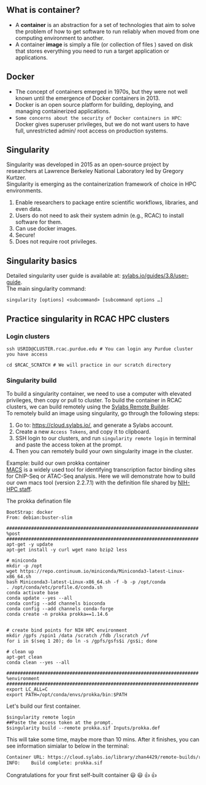 ## What is container?  
- A **container** is an abstraction for a set of technologies that aim to solve the problem of how to get software to run reliably when moved from one computing environment to another.  
- A container **image** is simply a file (or collection of files ) saved on disk that stores everything you need to run a target application or applications.  

## Docker  
- The concept of containers emerged in 1970s, but they were not well known until the emergence of Docker containers in 2013.  
- Docker is an open source platform for building, deploying, and managing containerized applications.   
- `Some concerns about the security of Docker containers in HPC`: Docker gives superuser privileges, but we do not want users to have full, unrestricted admin/ root access on production systems.  

## Singularity  
Singularity was developed in 2015 as an open-source project by researchers at Lawrence Berkeley National Laboratory led by Gregory Kurtzer.   
Singularity is emerging as the containerization framework of choice in HPC environments.   
1. Enable researchers to package entire scientific workflows, libraries, and even data.
2. Users do not need to ask their system admin (e.g., RCAC) to install software for them.
3. Can use docker images.
4. Secure! 
5. Does not require root privileges.

## Singularity basics 
Detailed singularity user guide is available at: [sylabs.io/guides/3.8/user-guide](https://sylabs.io/guides/3.8/user-guide/).  
The main singularity command:  
```
singularity [options] <subcommand> [subcommand options …]
```

## Practice singularity in RCAC HPC clusters  
### Login clusters  
```
ssh USRID@CLUSTER.rcac.purdue.edu # You can login any Purdue cluster you have access

cd $RCAC_SCRATCH # We will practice in our scratch directory
```

### Singularity build  
To build a singularity container, we need to use a computer with elevated privileges, then copy or pull to cluster. To build the container in RCAC clusters, we can build remotely using the [Sylabs Remote Builder](https://cloud.sylabs.io/builder).  
To remotely build an image using singularity, go through the following steps:  
1. Go to: https://cloud.sylabs.io/, and generate a Sylabs account. 
2. Create a new `Access Tokens`, and copy it to clipboard.
3. SSH login to our clusters, and run `singularity remote login` in terminal and paste the access token at the prompt.
4. Then you can remotely build your own singularity image in the cluster.  

Example: build our own prokka container  
[MACS](https://github.com/macs3-project/MACS) is a widely used tool for identifying transcription factor binding sites for ChIP-Seq or ATAC-Seq analysis. Here we will demonstrate how to build our own macs tool (version 2.2.7.1) with the definition file shared by [NIH-HPC staff](https://github.com/NIH-HPC/singularity-def-files/tree/master/high-throughput-sequencing/macs/2.2.7.1). 

The prokka defination file 
```
BootStrap: docker
From: debian:buster-slim

######################################################################
%post
######################################################################
apt-get -y update
apt-get install -y curl wget nano bzip2 less

# miniconda
mkdir -p /opt
wget https://repo.continuum.io/miniconda/Miniconda3-latest-Linux-x86_64.sh
bash Miniconda3-latest-Linux-x86_64.sh -f -b -p /opt/conda
. /opt/conda/etc/profile.d/conda.sh
conda activate base
conda update --yes --all
conda config --add channels bioconda
conda config --add channels conda-forge
conda create -n prokka prokka==1.14.6


# create bind points for NIH HPC environment
mkdir /gpfs /spin1 /data /scratch /fdb /lscratch /vf
for i in $(seq 1 20); do ln -s /gpfs/gsfs$i /gs$i; done

# clean up
apt-get clean
conda clean --yes --all

######################################################################
%environment
######################################################################
export LC_ALL=C
export PATH=/opt/conda/envs/prokka/bin:$PATH

```

Let's build our first container.  
```
$singularity remote login
##Paste the access token at the prompt.  
$singularity build --remote prokka.sif Inputs/prokka.def 
```

This will take some time, maybe more than 10 mins. After it finishes, you can see information simialar to below in the terminal:  
```bash
Container URL: https://cloud.sylabs.io/library/zhan4429/remote-builds/rb-618402da4f908fd1f584814c 
INFO:    Build complete: prokka.sif
```

Congratulations for your first self-built container :smiley: :smiley: :+1: :+1:  



